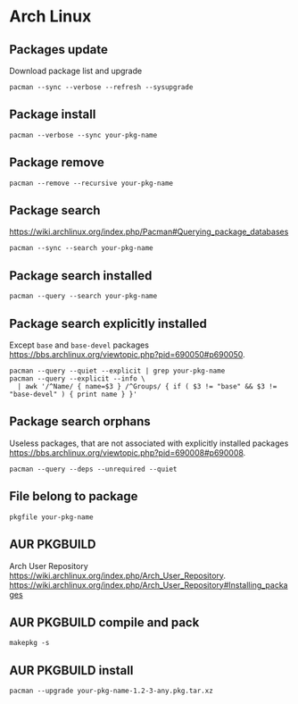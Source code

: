 # Arch Linux

## Packages update

Download package list and upgrade

    pacman --sync --verbose --refresh --sysupgrade

## Package install

    pacman --verbose --sync your-pkg-name

## Package remove

    pacman --remove --recursive your-pkg-name

## Package search

<https://wiki.archlinux.org/index.php/Pacman#Querying_package_databases>

    pacman --sync --search your-pkg-name

## Package search installed

    pacman --query --search your-pkg-name

## Package search explicitly installed

Except `base` and `base-devel` packages
<https://bbs.archlinux.org/viewtopic.php?pid=690050#p690050>.

    pacman --query --quiet --explicit | grep your-pkg-name
    pacman --query --explicit --info \
      | awk '/^Name/ { name=$3 } /^Groups/ { if ( $3 != "base" && $3 != "base-devel" ) { print name } }'

## Package search orphans

Useless packages, that are not associated with explicitly installed packages
<https://bbs.archlinux.org/viewtopic.php?pid=690008#p690008>.

    pacman --query --deps --unrequired --quiet

## File belong to package

    pkgfile your-pkg-name

## AUR PKGBUILD

Arch User Repository <https://wiki.archlinux.org/index.php/Arch_User_Repository>.  
<https://wiki.archlinux.org/index.php/Arch_User_Repository#Installing_packages>

## AUR PKGBUILD compile and pack

    makepkg -s

## AUR PKGBUILD install

    pacman --upgrade your-pkg-name-1.2-3-any.pkg.tar.xz
